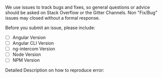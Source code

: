 We use issues to track bugs and fixes, so general questions or advice should be asked on Stack Overflow or the Gitter Channels. Non "Fix/Bug" issues may closed without a formal response. 

Before you submit an issue, please include:

- [ ] Angular Version
- [ ] Angular CLI Version
- [ ] ng-intercom Version
- [ ] Node Version
- [ ] NPM Version

Detailed Description on how to reproduce error:
